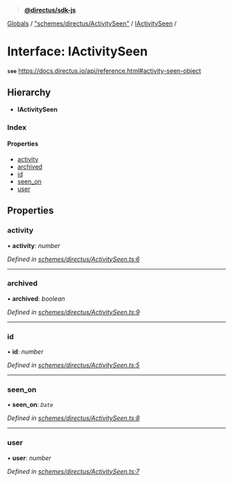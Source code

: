 > **[@directus/sdk-js](../README.md)**

[Globals](../README.md) / ["schemes/directus/ActivitySeen"](../modules/_schemes_directus_activityseen_.md) / [IActivitySeen](_schemes_directus_activityseen_.iactivityseen.md) /

# Interface: IActivitySeen

**`see`** https://docs.directus.io/api/reference.html#activity-seen-object

## Hierarchy

* **IActivitySeen**

### Index

#### Properties

* [activity](_schemes_directus_activityseen_.iactivityseen.md#activity)
* [archived](_schemes_directus_activityseen_.iactivityseen.md#archived)
* [id](_schemes_directus_activityseen_.iactivityseen.md#id)
* [seen_on](_schemes_directus_activityseen_.iactivityseen.md#seen_on)
* [user](_schemes_directus_activityseen_.iactivityseen.md#user)

## Properties

###  activity

• **activity**: *number*

*Defined in [schemes/directus/ActivitySeen.ts:6](https://github.com/janbiasi/sdk-js/blob/75383ea/src/schemes/directus/ActivitySeen.ts#L6)*

___

###  archived

• **archived**: *boolean*

*Defined in [schemes/directus/ActivitySeen.ts:9](https://github.com/janbiasi/sdk-js/blob/75383ea/src/schemes/directus/ActivitySeen.ts#L9)*

___

###  id

• **id**: *number*

*Defined in [schemes/directus/ActivitySeen.ts:5](https://github.com/janbiasi/sdk-js/blob/75383ea/src/schemes/directus/ActivitySeen.ts#L5)*

___

###  seen_on

• **seen_on**: *`Date`*

*Defined in [schemes/directus/ActivitySeen.ts:8](https://github.com/janbiasi/sdk-js/blob/75383ea/src/schemes/directus/ActivitySeen.ts#L8)*

___

###  user

• **user**: *number*

*Defined in [schemes/directus/ActivitySeen.ts:7](https://github.com/janbiasi/sdk-js/blob/75383ea/src/schemes/directus/ActivitySeen.ts#L7)*